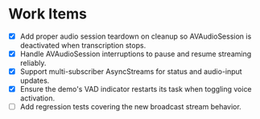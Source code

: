 # Work Items

- [x] Add proper audio session teardown on cleanup so AVAudioSession is deactivated when transcription stops.
- [x] Handle AVAudioSession interruptions to pause and resume streaming reliably.
- [x] Support multi-subscriber AsyncStreams for status and audio-input updates.
- [x] Ensure the demo's VAD indicator restarts its task when toggling voice activation.
- [ ] Add regression tests covering the new broadcast stream behavior.
